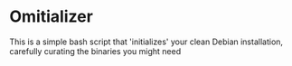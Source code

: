 # Omitializer
This is a simple bash script that 'initializes' your clean Debian installation, carefully curating the binaries you might need
